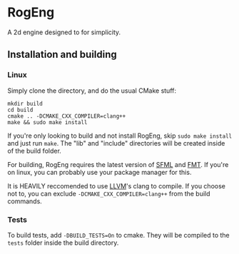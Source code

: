 # RogEng

A 2d engine designed to for simplicity.

## Installation and building

### Linux
Simply clone the directory, and do the usual CMake stuff:

```
mkdir build
cd build
cmake .. -DCMAKE_CXX_COMPILER=clang++
make && sudo make install
```

If you're only looking to build and not install RogEng, skip `sudo make install` and just run `make`. The "lib" and "include" directories will be created inside of the build folder.

For building, RogEng requires the latest version of [SFML](https://github.com/SFML/SFML) and [FMT](fmtlib/lib). If you're on linux, you can probably use your package manager for this.

It is HEAVILY reccomended to use [LLVM](https://github.com/llvm/llvm-project)'s clang to compile. If you choose not to, you can exclude `-DCMAKE_CXX_COMPILER=clang++` from the build commands.

### Tests
To build tests, add `-DBUILD_TESTS=On` to cmake. They will be compiled to the `tests` folder inside the build directory.

